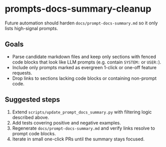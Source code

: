 # prompts-docs-summary-cleanup

Future automation should harden `docs/prompt-docs-summary.md` so it only lists high-signal prompts.

## Goals
- Parse candidate markdown files and keep only sections with fenced code blocks that look like LLM prompts (e.g. contain `SYSTEM:` or `USER:`).
- Include only prompts marked as evergreen 1-click or one-off feature requests.
- Drop links to sections lacking code blocks or containing non-prompt code.

## Suggested steps
1. Extend `scripts/update_prompt_docs_summary.py` with filtering logic described above.
2. Add tests covering positive and negative examples.
3. Regenerate `docs/prompt-docs-summary.md` and verify links resolve to prompt code blocks.
4. Iterate in small one-click PRs until the summary stays focused.
